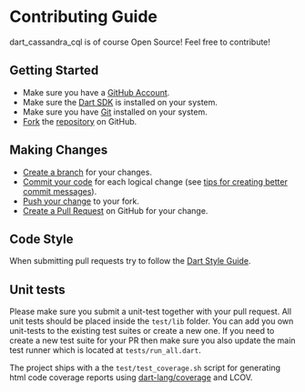 # Contributing Guide

dart\_cassandra\_cql is of course Open Source! Feel free to contribute!

## Getting Started

- Make sure you have a [GitHub Account](https://github.com/signup/free).
- Make sure the [Dart SDK](https://www.dartlang.org/tools/sdk/) is installed on your system.
- Make sure you have [Git](http://git-scm.com/) installed on your system.
- [Fork](https://help.github.com/articles/fork-a-repo) the [repository](https://github.com/achilleasa/dart_cassandra_cql) on GitHub.

## Making Changes

 - [Create a branch](https://help.github.com/articles/creating-and-deleting-branches-within-your-repository) for your changes.
 - [Commit your code](http://git-scm.com/book/en/Git-Basics-Recording-Changes-to-the-Repository) for each logical change (see [tips for creating better commit messages](http://robots.thoughtbot.com/5-useful-tips-for-a-better-commit-message)).
 - [Push your change](https://help.github.com/articles/pushing-to-a-remote) to your fork.
 - [Create a Pull Request](https://help.github.com/articles/creating-a-pull-request) on GitHub for your change.

## Code Style

When submitting pull requests try to follow the [Dart Style Guide](https://www.dartlang.org/articles/style-guide/).

## Unit tests

Please make sure you submit a unit-test together with your pull request. All unit tests should be placed inside the ```test/lib``` folder. You can add you own unit-tests to the existing test suites or create a new one. If you need to create a new test suite for your PR then make sure you also update the main test runner which is located at ```tests/run_all.dart```.

The project ships with a the ```test/test_coverage.sh``` script for generating html code coverage reports using [dart-lang/coverage](https://github.com/dart-lang/coverage) and LCOV.